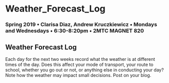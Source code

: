 # Weather_Forecast_Log

### Spring 2019 • Clarisa Diaz, Andrew Kruczkiewicz • Mondays and Wednesdays • 6:30-8:20pm • 2MTC MAGNET 820

## Weather Forecast Log 

Each day for the next two weeks record what the weather is at different times of the day. Does this affect your mode of transport, your route to school, whether you go out or not, or anything else in conducting your day?  Note how the weather may impact small decisions. Post on your blog.